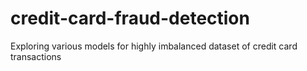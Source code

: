 # credit-card-fraud-detection
Exploring various models for highly imbalanced dataset of credit card transactions
